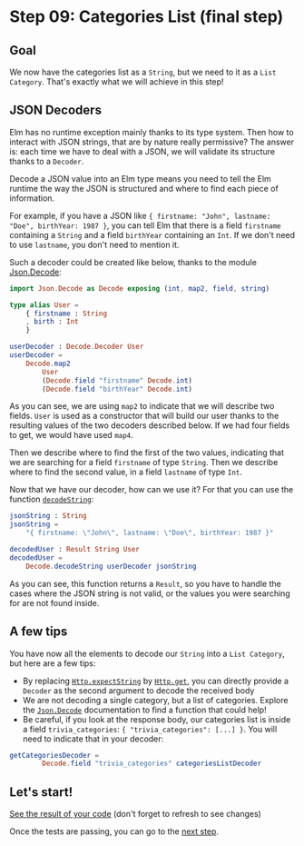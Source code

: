 # Step 09: Categories List (final step)

## Goal

We now have the categories list as a `String`, but we need to it as a `List Category`. That's exactly what we will achieve in this step!


## JSON Decoders

Elm has no runtime exception mainly thanks to its type system.  Then how to interact with JSON strings, that are by nature really permissive?
The answer is: each time we have to deal with a JSON, we will validate its structure thanks to a `Decoder`.

Decode a JSON value into an Elm type means you need to tell the Elm runtime the way the JSON is structured and where to find each piece of information.

For example, if you have a JSON like `{ firstname: "John", lastname: "Doe", birthYear: 1987 }`, you can tell Elm that there is a field `firstname` containing a `String` and a field `birthYear` containing an `Int`. 
If we don't need to use `lastname`, you don't need to mention it. 

Such a decoder could be created like below, thanks to the module [Json.Decode](https://package.elm-lang.org/packages/elm/json/latest/Json-Decode):

```elm
import Json.Decode as Decode exposing (int, map2, field, string)

type alias User = 
    { firstname : String
    , birth : Int 
    } 

userDecoder : Decode.Decoder User
userDecoder =
    Decode.map2 
        User 
        (Decode.field "firstname" Decode.int) 
        (Decode.field "birthYear" Decode.int)
```

As you can see, we are using `map2` to indicate that we will describe two fields. `User` is used as a constructor that will build our user thanks to the resulting values of the two decoders described below.
If we had four fields to get, we would have used `map4`.
 
Then we describe where to find the first of the two values, indicating that we are searching for  a field `firstname` of type `String`. 
Then we describe where to find the second value, in a field `lastname` of type `Int`.

Now that we have our decoder, how can we use it? For that you can use the function [`decodeString`](https://package.elm-lang.org/packages/elm/json/latest/Json-Decode#decodeString):

```elm
jsonString : String
jsonString =
    "{ firstname: \"John\", lastname: \"Doe\", birthYear: 1987 }"

decodedUser : Result String User
decodedUser =  
    Decode.decodeString userDecoder jsonString
```

As you can see, this function returns a `Result`, so you have to handle the cases where the JSON string is not valid, or the values you were searching for are not found inside.


## A few tips

You have now all the elements to decode our `String` into a `List Category`, but here are a few tips:

 - By replacing [`Http.expectString`](https://package.elm-lang.org/packages/elm/http/latest/Http#expectString) by [`Http.get`](https://package.elm-lang.org/packages/elm/http/latest/Http#expectString), you can directly provide a `Decoder` as the second argument to decode the received body  
 - We are not decoding a single category, but a list of categories. Explore the [`Json.Decode`](https://package.elm-lang.org/packages/elm/json/latest/Json-Decode) documentation to find a function that could help!
 - Be careful, if you look at the response body, our categories list is inside a field `trivia_categories`: `{ "trivia_categories": [...] }`. You will need to indicate that in your decoder:

```elm 
getCategoriesDecoder = 
        Decode.field "trivia_categories" categoriesListDecoder
```

## Let's start!

[See the result of your code](./CategoriesPage.elm) (don't forget to refresh to see changes)

Once the tests are passing, you can go to the [next step](../Step10).










